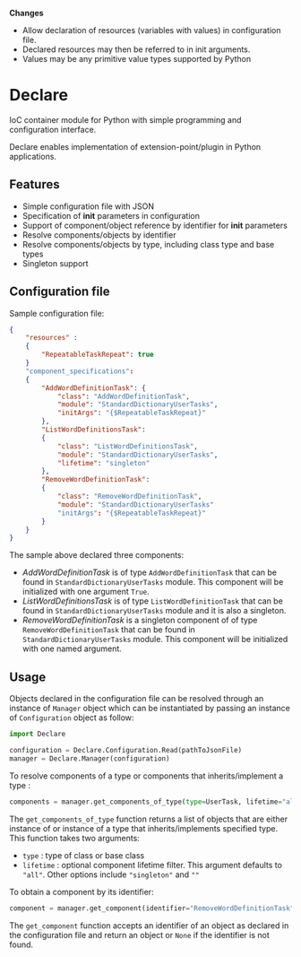 **Changes**

* Allow declaration of resources (variables with values) in configuration file.
* Declared resources may then be referred to in init arguments.
* Values may be any primitive value types supported by Python

# Declare
IoC container module for Python with simple programming and configuration interface.

Declare enables implementation of extension-point/plugin in Python applications.

## Features

* Simple configuration file with JSON
* Specification of __init__ parameters in configuration
* Support of component/object reference by identifier for __init__ parameters
* Resolve components/objects by identifier
* Resolve components/objects by type, including class type and base types
* Singleton support

## Configuration file

Sample configuration file:

```json
{
	"resources" :
	{
		"RepeatableTaskRepeat": true
	}
	"component_specifications":
	{
		"AddWordDefinitionTask": {
			"class": "AddWordDefinitionTask",
			"module": "StandardDictionaryUserTasks",
			"initArgs": "{$RepeatableTaskRepeat}"
		},
		"ListWordDefinitionsTask":
		{
			"class": "ListWordDefinitionsTask",
			"module": "StandardDictionaryUserTasks",
			"lifetime": "singleton"
		},
		"RemoveWordDefinitionTask":
		{
			"class": "RemoveWordDefinitionTask",
			"module": "StandardDictionaryUserTasks"
			"initArgs": "{$RepeatableTaskRepeat}"
		}
	}
}
```

The sample above declared three components:
* *AddWordDefinitionTask* is of type `AddWordDefinitionTask` that can be found in `StandardDictionaryUserTasks` module. This component will be initialized with one argument `True`.
* *ListWordDefinitionsTask* is of type `ListWordDefinitionTask` that can be found in `StandardDictionaryUserTasks` module and it is also a singleton.
* *RemoveWordDefinitionTask* is a singleton component of of type `RemoveWordDefinitionTask` that can be found in `StandardDictionaryUserTasks` module. This component will be initialized with one named argument. 

## Usage

Objects declared in the configuration file can be resolved through an instance of `Manager` object which can be instantiated by passing an instance of `Configuration` object as follow:
```python
import Declare

configuration = Declare.Configuration.Read(pathToJsonFile)
manager = Declare.Manager(configuration)
```

To resolve components of a type or components that inherits/implement a type :
```python
components = manager.get_components_of_type(type=UserTask, lifetime="all")
```

The `get_components_of_type` function returns a list of objects that are either instance of or instance of a type that inherits/implements specified type. This function takes two arguments:
* `type` : type of class or base class
* `lifetime` : optional component lifetime filter. This argument defaults to `"all"`. Other options include `"singleton"` and `""`

To obtain a component by its identifier:
```python
component = manager.get_component(identifier="RemoveWordDefinitionTask")
```

The `get_component` function accepts an identifier of an object as declared in the configuration file and return an object or `None` if the identifier is not found.
